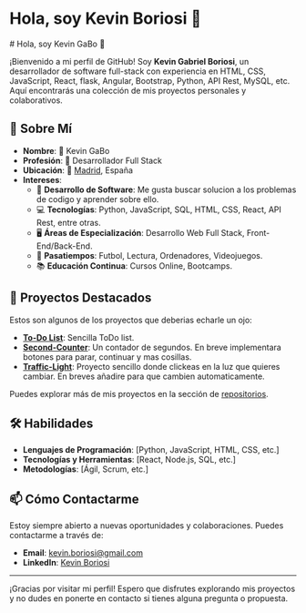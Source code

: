 <h1 aling="center"> Hola, soy Kevin Boriosi 👋 </h1>
# Hola, soy Kevin GaBo 👋

¡Bienvenido a mi perfil de GitHub! Soy **Kevin Gabriel Boriosi**, un desarrollador de software full-stack con experiencia en HTML, CSS, JavaScript, React, flask, Angular, Bootstrap, Python, API Rest, MySQL, etc. Aquí encontrarás una colección de mis proyectos personales y colaborativos.

## 🌟 Sobre Mí

- **Nombre**: 👤 Kevin GaBo
- **Profesión**: 💼 Desarrollador Full Stack
- **Ubicación**: 📍 [Madrid](https://www.google.es/maps/place/Madrid/@40.4378373,-3.8443458,11z/data=!3m1!4b1!4m6!3m5!1s0xd422997800a3c81:0xc436dec1618c2269!8m2!3d40.4167279!4d-3.7032905!16zL20vMDU2X3k?hl=es&entry=ttu&g_ep=EgoyMDI0MDgyOC4wIKXMDSoASAFQAw%3D%3D), España
- **Intereses**:
  - 🚀 **Desarrollo de Software**: Me gusta buscar solucion a los problemas de codigo y aprender sobre ello.
  - 💻 **Tecnologías**: Python, JavaScript, SQL, HTML, CSS, React, API Rest, entre otras.
  - 🖥️ **Áreas de Especialización**: Desarrollo Web Full Stack, Front-End/Back-End.
  - 🎨 **Pasatiempos**: Futbol, Lectura, Ordenadores, Videojuegos.
  - 📚 **Educación Continua**: Cursos Online, Bootcamps.


## 🚀 Proyectos Destacados

Estos son algunos de los proyectos que deberias echarle un ojo:

- **[To-Do List](https://github.com/KevinGaBo/ToDo-List-Kevin)**: Sencilla ToDo list.
- **[Second-Counter](https://github.com/KevinGaBo/Seconds-counter)**: Un contador de segundos. En breve implementara botones para parar, continuar y mas cosillas.
- **[Traffic-Light](https://github.com/KevinGaBo/Traffic-Light)**: Proyecto sencillo donde clickeas en la luz que quieres cambiar. En breves añadire para que cambien automaticamente.

Puedes explorar más de mis proyectos en la sección de [repositorios](https://github.com/KevinGaBo?tab=repositories).

## 🛠️ Habilidades

- **Lenguajes de Programación**: [Python, JavaScript, HTML, CSS, etc.]
- **Tecnologías y Herramientas**: [React, Node.js, SQL, etc.]
- **Metodologías**: [Ágil, Scrum, etc.]

## 📫 Cómo Contactarme

Estoy siempre abierto a nuevas oportunidades y colaboraciones. Puedes contactarme a través de:

- **Email**: [kevin.boriosi@gmail.com](mailto:kevin.boriosi@gmail.com)
- **LinkedIn**: [Kevin Boriosi](https://www.linkedin.com/in/kevin-boriosi-61261126b/)

[//]: # (📚 Recursos Adicionales)
[//]: # (## 📁 Portafolio)
[//]: # (En construcción. Próximamente disponible con ejemplos de proyectos y trabajos anteriores.)

---

¡Gracias por visitar mi perfil! Espero que disfrutes explorando mis proyectos y no dudes en ponerte en contacto si tienes alguna pregunta o propuesta.



